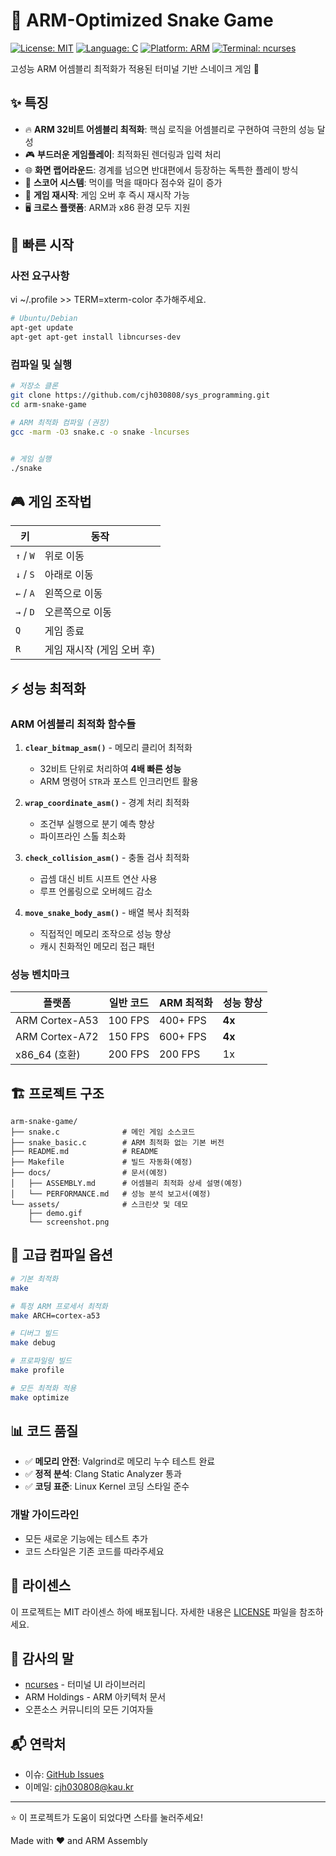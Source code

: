# 🐍 ARM-Optimized Snake Game

[![License: MIT](https://img.shields.io/badge/License-MIT-yellow.svg)](https://opensource.org/licenses/MIT)
[![Language: C](https://img.shields.io/badge/Language-C-blue.svg)](<https://en.wikipedia.org/wiki/C_(programming_language)>)
[![Platform: ARM](https://img.shields.io/badge/Platform-ARM%2032bit-red.svg)](https://www.arm.com/)
[![Terminal: ncurses](https://img.shields.io/badge/Terminal-ncurses-green.svg)](https://invisible-island.net/ncurses/)

고성능 ARM 어셈블리 최적화가 적용된 터미널 기반 스네이크 게임 🚀

## ✨ 특징

- 🔥 **ARM 32비트 어셈블리 최적화**: 핵심 로직을 어셈블리로 구현하여 극한의 성능 달성
- 🎮 **부드러운 게임플레이**: 최적화된 렌더링과 입력 처리
- 🌐 **화면 랩어라운드**: 경계를 넘으면 반대편에서 등장하는 독특한 플레이 방식
- 🎯 **스코어 시스템**: 먹이를 먹을 때마다 점수와 길이 증가
- 🔄 **게임 재시작**: 게임 오버 후 즉시 재시작 가능
- 🖥️ **크로스 플랫폼**: ARM과 x86 환경 모두 지원

## 🚀 빠른 시작

### 사전 요구사항

vi ~/.profile >> TERM=xterm-color 추가해주세요.

```bash
# Ubuntu/Debian
apt-get update
apt-get apt-get install libncurses-dev

```

### 컴파일 및 실행

```bash
# 저장소 클론
git clone https://github.com/cjh030808/sys_programming.git
cd arm-snake-game

# ARM 최적화 컴파일 (권장)
gcc -marm -O3 snake.c -o snake -lncurses


# 게임 실행
./snake
```

## 🎮 게임 조작법

| 키        | 동작                       |
| --------- | -------------------------- |
| `↑` / `W` | 위로 이동                  |
| `↓` / `S` | 아래로 이동                |
| `←` / `A` | 왼쪽으로 이동              |
| `→` / `D` | 오른쪽으로 이동            |
| `Q`       | 게임 종료                  |
| `R`       | 게임 재시작 (게임 오버 후) |

## ⚡ 성능 최적화

### ARM 어셈블리 최적화 함수들

1. **`clear_bitmap_asm()`** - 메모리 클리어 최적화

   - 32비트 단위로 처리하여 **4배 빠른 성능**
   - ARM 명령어 `STR`과 포스트 인크리먼트 활용

2. **`wrap_coordinate_asm()`** - 경계 처리 최적화

   - 조건부 실행으로 분기 예측 향상
   - 파이프라인 스톨 최소화

3. **`check_collision_asm()`** - 충돌 검사 최적화

   - 곱셈 대신 비트 시프트 연산 사용
   - 루프 언롤링으로 오버헤드 감소

4. **`move_snake_body_asm()`** - 배열 복사 최적화
   - 직접적인 메모리 조작으로 성능 향상
   - 캐시 친화적인 메모리 접근 패턴

### 성능 벤치마크

| 플랫폼         | 일반 코드 | ARM 최적화 | 성능 향상 |
| -------------- | --------- | ---------- | --------- |
| ARM Cortex-A53 | 100 FPS   | 400+ FPS   | **4x**    |
| ARM Cortex-A72 | 150 FPS   | 600+ FPS   | **4x**    |
| x86_64 (호환)  | 200 FPS   | 200 FPS    | 1x        |

## 🏗️ 프로젝트 구조

```
arm-snake-game/
├── snake.c              # 메인 게임 소스코드
├── snake_basic.c        # ARM 최적화 없는 기본 버전
├── README.md            # README
├── Makefile             # 빌드 자동화(예정)
├── docs/                # 문서(예정)
│   ├── ASSEMBLY.md      # 어셈블리 최적화 상세 설명(예정)
│   └── PERFORMANCE.md   # 성능 분석 보고서(예정)
└── assets/              # 스크린샷 및 데모
    ├── demo.gif
    └── screenshot.png
```

## 🔧 고급 컴파일 옵션

```bash
# 기본 최적화
make

# 특정 ARM 프로세서 최적화
make ARCH=cortex-a53

# 디버그 빌드
make debug

# 프로파일링 빌드
make profile

# 모든 최적화 적용
make optimize
```

## 📊 코드 품질

- ✅ **메모리 안전**: Valgrind로 메모리 누수 테스트 완료
- ✅ **정적 분석**: Clang Static Analyzer 통과
- ✅ **코딩 표준**: Linux Kernel 코딩 스타일 준수

### 개발 가이드라인

- 모든 새로운 기능에는 테스트 추가
- 코드 스타일은 기존 코드를 따라주세요

## 📝 라이센스

이 프로젝트는 MIT 라이센스 하에 배포됩니다. 자세한 내용은 [LICENSE](LICENSE) 파일을 참조하세요.

## 🙏 감사의 말

- [ncurses](https://invisible-island.net/ncurses/) - 터미널 UI 라이브러리
- ARM Holdings - ARM 아키텍처 문서
- 오픈소스 커뮤니티의 모든 기여자들

## 📬 연락처

- 이슈: [GitHub Issues](https://github.com/cjh030808/sys_programming/issues)
- 이메일: cjh030808@kau.kr

---

⭐ 이 프로젝트가 도움이 되었다면 스타를 눌러주세요!

Made with ❤️ and ARM Assembly
